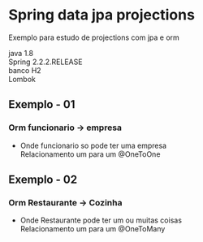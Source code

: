 # Spring data jpa projections
Exemplo para estudo de projections com jpa e orm

java 1.8 </br>
Spring 2.2.2.RELEASE </br>
banco H2 </br>
Lombok </br>

## Exemplo - 01
### Orm funcionario -> empresa
 * Onde funcionario so pode ter uma empresa </br>
   Relacionamento um para um @OneToOne </br>
   
   
## Exemplo - 02
### Orm Restaurante -> Cozinha
 * Onde Restaurante pode ter um ou muitas coisas </br>
   Relacionamento um para um @OneToMany </br>

